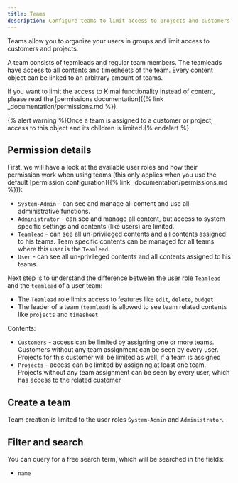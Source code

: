 ```yaml
---
title: Teams
description: Configure teams to limit access to projects and customers 
---
```


Teams allow you to organize your users in groups and limit access to customers and projects.

A team consists of teamleads and regular team members. 
The teamleads have access to all contents and timesheets of the team. 
Every content object can be linked to an arbitrary amount of teams.

If you want to limit the access to Kimai functionality instead of content, 
please read the [permissions documentation]({% link _documentation/permissions.md %}).

{% alert warning %}Once a team is assigned to a customer or project, access to this object and its children is limited.{% endalert %}

## Permission details

First, we will have a look at the available user roles and how their permission work when using teams (this only applies when you use the default [permission configuration]({% link _documentation/permissions.md %})):

- `System-Admin` - can see and manage all content and use all administrative functions.
- `Administrator` - can see and manage all content, but access to system specific settings and contents (like users) are limited. 
- `Teamlead` - can see all un-privileged contents and all contents assigned to his teams. Team specific contents can be managed for all teams where this user is the `Teamlead`. 
- `User` - can see all un-privileged contents and all contents assigned to his teams.

Next step is to understand the difference between the user role `Teamlead` and the `teamlead` of a user team:

- The `Teamlead` role limits access to features like `edit`, `delete`, `budget`
- The leader of a team (`teamlead`) is allowed to see team related contents like `projects` and `timesheet` 

Contents:

- `Customers` - access can be limited by assigning one or more teams. Customers without any team assignment can be seen by every user. Projects for this customer will be limited as well, if a team is assigned 
- `Projects` - access can be limited by assigning at least one team. Projects without any team assignment can be seen by every user, which has access to the related customer

## Create a team

Team creation is limited to the user roles `System-Admin` and `Administrator`.

## Filter and search 

You can query for a free search term, which will be searched in the fields:
- `name`
